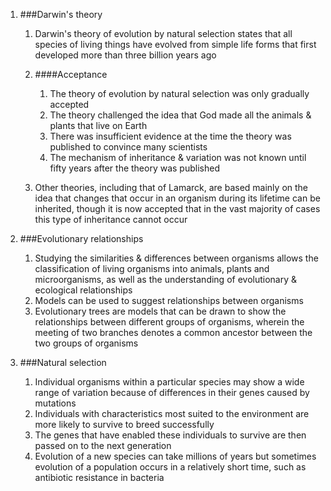 1. ###Darwin's theory

    1. Darwin's theory of evolution by natural selection states that all species of living things have evolved from simple life forms that first developed more than three billion years ago
    2. ####Acceptance

        1. The theory of evolution by natural selection was only gradually accepted
        2. The theory challenged the idea that God made all the animals & plants that live on Earth
        3. There was insufficient evidence at the time the theory was published to convince many scientists
        4. The mechanism of inheritance & variation was not known until fifty years after the theory was published
    3. Other theories, including that of Lamarck, are based mainly on the idea that changes that occur in an organism during its lifetime can be inherited, though it is now accepted that in the vast majority of cases this type of inheritance cannot occur
2. ###Evolutionary relationships

    1. Studying the similarities & differences between organisms allows the classification of living organisms into animals, plants and microorganisms, as well as the understanding of evolutionary & ecological relationships
    2. Models can be used to suggest relationships between organisms
    3. Evolutionary trees are models that can be drawn to show the relationships between different groups of organisms, wherein the meeting of two branches denotes a common ancestor between the two groups of organisms
3. ###Natural selection

    1. Individual organisms within a particular species may show a wide range of variation because of differences in their genes caused by mutations
    2. Individuals with characteristics most suited to the environment are more likely to survive to breed successfully
    3. The genes that have enabled these individuals to survive are then passed on to the next generation
    4. Evolution of a new species can take millions of years but sometimes evolution of a population occurs in a relatively short time, such as antibiotic resistance in bacteria
